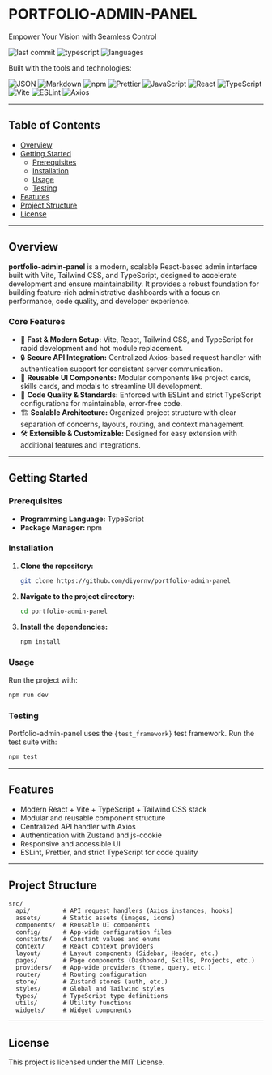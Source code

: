 # PORTFOLIO-ADMIN-PANEL

Empower Your Vision with Seamless Control

![last commit](https://img.shields.io/github/last-commit/diyornv/portfolio-admin-panel)
![typescript](https://img.shields.io/badge/typescript-64.3%25-blue)
![languages](https://img.shields.io/github/languages/count/diyornv/portfolio-admin-panel)

Built with the tools and technologies:

![JSON](https://img.shields.io/badge/-JSON-informational?style=flat-square&logo=json)
![Markdown](https://img.shields.io/badge/-Markdown-informational?style=flat-square&logo=markdown)
![npm](https://img.shields.io/badge/-npm-informational?style=flat-square&logo=npm)
![Prettier](https://img.shields.io/badge/-Prettier-informational?style=flat-square&logo=prettier)
![JavaScript](https://img.shields.io/badge/-JavaScript-informational?style=flat-square&logo=javascript)
![React](https://img.shields.io/badge/-React-informational?style=flat-square&logo=react)
![TypeScript](https://img.shields.io/badge/-TypeScript-informational?style=flat-square&logo=typescript)
![Vite](https://img.shields.io/badge/-Vite-informational?style=flat-square&logo=vite)
![ESLint](https://img.shields.io/badge/-ESLint-informational?style=flat-square&logo=eslint)
![Axios](https://img.shields.io/badge/-Axios-informational?style=flat-square&logo=axios)

---

## Table of Contents
- [Overview](#overview)
- [Getting Started](#getting-started)
  - [Prerequisites](#prerequisites)
  - [Installation](#installation)
  - [Usage](#usage)
  - [Testing](#testing)
- [Features](#features)
- [Project Structure](#project-structure)
- [License](#license)

---

## Overview

**portfolio-admin-panel** is a modern, scalable React-based admin interface built with Vite, Tailwind CSS, and TypeScript, designed to accelerate development and ensure maintainability. It provides a robust foundation for building feature-rich administrative dashboards with a focus on performance, code quality, and developer experience.

### Core Features
- 🚀 **Fast & Modern Setup:** Vite, React, Tailwind CSS, and TypeScript for rapid development and hot module replacement.
- 🔒 **Secure API Integration:** Centralized Axios-based request handler with authentication support for consistent server communication.
- 🧩 **Reusable UI Components:** Modular components like project cards, skills cards, and modals to streamline UI development.
- 🧹 **Code Quality & Standards:** Enforced with ESLint and strict TypeScript configurations for maintainable, error-free code.
- 🏗️ **Scalable Architecture:** Organized project structure with clear separation of concerns, layouts, routing, and context management.
- 🛠️ **Extensible & Customizable:** Designed for easy extension with additional features and integrations.

---

## Getting Started

### Prerequisites
- **Programming Language:** TypeScript
- **Package Manager:** npm

### Installation

1. **Clone the repository:**
   ```bash
   git clone https://github.com/diyornv/portfolio-admin-panel
   ```
2. **Navigate to the project directory:**
   ```bash
   cd portfolio-admin-panel
   ```
3. **Install the dependencies:**
   ```bash
   npm install
   ```

### Usage

Run the project with:
```bash
npm run dev
```

### Testing

Portfolio-admin-panel uses the `{test_framework}` test framework. Run the test suite with:
```bash
npm test
```

---

## Features
- Modern React + Vite + TypeScript + Tailwind CSS stack
- Modular and reusable component structure
- Centralized API handler with Axios
- Authentication with Zustand and js-cookie
- Responsive and accessible UI
- ESLint, Prettier, and strict TypeScript for code quality

---

## Project Structure
```
src/
  api/         # API request handlers (Axios instances, hooks)
  assets/      # Static assets (images, icons)
  components/  # Reusable UI components
  config/      # App-wide configuration files
  constants/   # Constant values and enums
  context/     # React context providers
  layout/      # Layout components (Sidebar, Header, etc.)
  pages/       # Page components (Dashboard, Skills, Projects, etc.)
  providers/   # App-wide providers (theme, query, etc.)
  router/      # Routing configuration
  store/       # Zustand stores (auth, etc.)
  styles/      # Global and Tailwind styles
  types/       # TypeScript type definitions
  utils/       # Utility functions
  widgets/     # Widget components
```

---

## License

This project is licensed under the MIT License.
